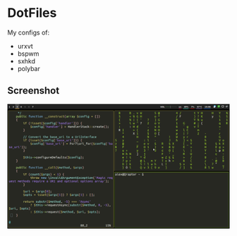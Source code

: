 # DotFiles
My configs of:

* urxvt
* bspwm
* sxhkd
* polybar

## Screenshot
![Screenshot](screenshot.png)
